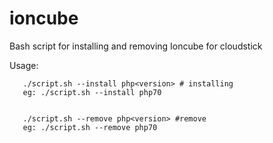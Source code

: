 # ioncube
Bash script for installing and removing Ioncube for cloudstick

Usage: 


       ./script.sh --install php<version> # installing
       eg: ./script.sh --install php70
       
       
       ./script.sh --remove php<version> #remove
       eg: ./script.sh --remove php70
